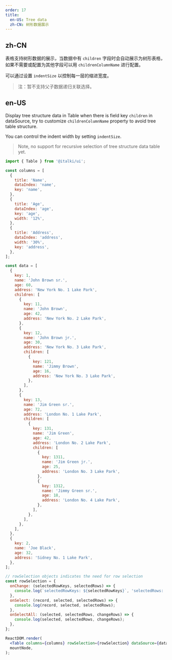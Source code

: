 ```yaml
---
order: 17
title:
  en-US: Tree data
  zh-CN: 树形数据展示
---
```


## zh-CN

表格支持树形数据的展示，当数据中有 `children` 字段时会自动展示为树形表格，如果不需要或配置为其他字段可以用 `childrenColumnName` 进行配置。

可以通过设置 `indentSize` 以控制每一层的缩进宽度。

> 注：暂不支持父子数据递归关联选择。

## en-US

Display tree structure data in Table when there is field key `children` in dataSource, try to customize `childrenColumnName` property to avoid tree table structure.

You can control the indent width by setting `indentSize`.

> Note, no support for recursive selection of tree structure data table yet.

```jsx
import { Table } from '@italki/ui';

const columns = [
  {
    title: 'Name',
    dataIndex: 'name',
    key: 'name',
  },
  {
    title: 'Age',
    dataIndex: 'age',
    key: 'age',
    width: '12%',
  },
  {
    title: 'Address',
    dataIndex: 'address',
    width: '30%',
    key: 'address',
  },
];

const data = [
  {
    key: 1,
    name: 'John Brown sr.',
    age: 60,
    address: 'New York No. 1 Lake Park',
    children: [
      {
        key: 11,
        name: 'John Brown',
        age: 42,
        address: 'New York No. 2 Lake Park',
      },
      {
        key: 12,
        name: 'John Brown jr.',
        age: 30,
        address: 'New York No. 3 Lake Park',
        children: [
          {
            key: 121,
            name: 'Jimmy Brown',
            age: 16,
            address: 'New York No. 3 Lake Park',
          },
        ],
      },
      {
        key: 13,
        name: 'Jim Green sr.',
        age: 72,
        address: 'London No. 1 Lake Park',
        children: [
          {
            key: 131,
            name: 'Jim Green',
            age: 42,
            address: 'London No. 2 Lake Park',
            children: [
              {
                key: 1311,
                name: 'Jim Green jr.',
                age: 25,
                address: 'London No. 3 Lake Park',
              },
              {
                key: 1312,
                name: 'Jimmy Green sr.',
                age: 18,
                address: 'London No. 4 Lake Park',
              },
            ],
          },
        ],
      },
    ],
  },
  {
    key: 2,
    name: 'Joe Black',
    age: 32,
    address: 'Sidney No. 1 Lake Park',
  },
];

// rowSelection objects indicates the need for row selection
const rowSelection = {
  onChange: (selectedRowKeys, selectedRows) => {
    console.log(`selectedRowKeys: ${selectedRowKeys}`, 'selectedRows: ', selectedRows);
  },
  onSelect: (record, selected, selectedRows) => {
    console.log(record, selected, selectedRows);
  },
  onSelectAll: (selected, selectedRows, changeRows) => {
    console.log(selected, selectedRows, changeRows);
  },
};

ReactDOM.render(
  <Table columns={columns} rowSelection={rowSelection} dataSource={data} />,
  mountNode,
);
```
